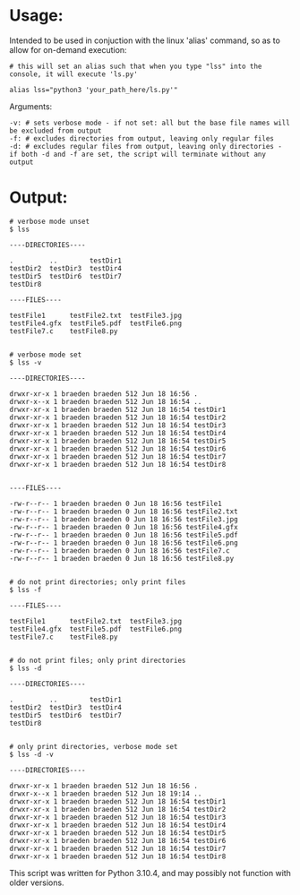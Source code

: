 # Usage:

  Intended to be used in conjuction with the linux 'alias' command, so as to allow for on-demand execution:
  
    # this will set an alias such that when you type "lss" into the console, it will execute 'ls.py'
    
    alias lss="python3 'your_path_here/ls.py'"
  
  Arguments:
  
    -v: # sets verbose mode - if not set: all but the base file names will be excluded from output
    -f: # excludes directories from output, leaving only regular files
    -d: # excludes regular files from output, leaving only directories - if both -d and -f are set, the script will terminate without any output
    
# Output:  
    
    # verbose mode unset
    $ lss 

    ----DIRECTORIES----

    .         ..        testDir1
    testDir2  testDir3  testDir4
    testDir5  testDir6  testDir7
    testDir8

    ----FILES----

    testFile1      testFile2.txt  testFile3.jpg
    testFile4.gfx  testFile5.pdf  testFile6.png
    testFile7.c    testFile8.py


    # verbose mode set
    $ lss -v

    ----DIRECTORIES----

    drwxr-xr-x 1 braeden braeden 512 Jun 18 16:56 .
    drwxr-x--x 1 braeden braeden 512 Jun 18 16:54 ..
    drwxr-xr-x 1 braeden braeden 512 Jun 18 16:54 testDir1
    drwxr-xr-x 1 braeden braeden 512 Jun 18 16:54 testDir2
    drwxr-xr-x 1 braeden braeden 512 Jun 18 16:54 testDir3
    drwxr-xr-x 1 braeden braeden 512 Jun 18 16:54 testDir4
    drwxr-xr-x 1 braeden braeden 512 Jun 18 16:54 testDir5
    drwxr-xr-x 1 braeden braeden 512 Jun 18 16:54 testDir6
    drwxr-xr-x 1 braeden braeden 512 Jun 18 16:54 testDir7
    drwxr-xr-x 1 braeden braeden 512 Jun 18 16:54 testDir8


    ----FILES----

    -rw-r--r-- 1 braeden braeden 0 Jun 18 16:56 testFile1
    -rw-r--r-- 1 braeden braeden 0 Jun 18 16:56 testFile2.txt
    -rw-r--r-- 1 braeden braeden 0 Jun 18 16:56 testFile3.jpg
    -rw-r--r-- 1 braeden braeden 0 Jun 18 16:56 testFile4.gfx
    -rw-r--r-- 1 braeden braeden 0 Jun 18 16:56 testFile5.pdf
    -rw-r--r-- 1 braeden braeden 0 Jun 18 16:56 testFile6.png
    -rw-r--r-- 1 braeden braeden 0 Jun 18 16:56 testFile7.c
    -rw-r--r-- 1 braeden braeden 0 Jun 18 16:56 testFile8.py
    
    
    # do not print directories; only print files
    $ lss -f

    ----FILES----

    testFile1      testFile2.txt  testFile3.jpg
    testFile4.gfx  testFile5.pdf  testFile6.png
    testFile7.c    testFile8.py
    
    
    # do not print files; only print directories
    $ lss -d

    ----DIRECTORIES----

    .         ..        testDir1
    testDir2  testDir3  testDir4
    testDir5  testDir6  testDir7
    testDir8
    
    
    # only print directories, verbose mode set
    $ lss -d -v
    
    ----DIRECTORIES----

    drwxr-xr-x 1 braeden braeden 512 Jun 18 16:56 .
    drwxr-x--x 1 braeden braeden 512 Jun 18 19:14 ..
    drwxr-xr-x 1 braeden braeden 512 Jun 18 16:54 testDir1
    drwxr-xr-x 1 braeden braeden 512 Jun 18 16:54 testDir2
    drwxr-xr-x 1 braeden braeden 512 Jun 18 16:54 testDir3
    drwxr-xr-x 1 braeden braeden 512 Jun 18 16:54 testDir4
    drwxr-xr-x 1 braeden braeden 512 Jun 18 16:54 testDir5
    drwxr-xr-x 1 braeden braeden 512 Jun 18 16:54 testDir6
    drwxr-xr-x 1 braeden braeden 512 Jun 18 16:54 testDir7
    drwxr-xr-x 1 braeden braeden 512 Jun 18 16:54 testDir8
    
This script was written for Python 3.10.4, and may possibly not function with older versions.
